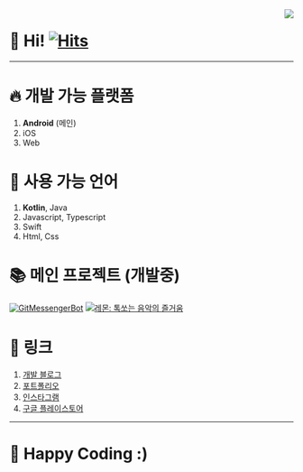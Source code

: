 <img align="right" src="https://github-readme-stats.vercel.app/api?username=jisungbin&show_icons=true&count_private=true&include_all_commits=true" />

# 👋 Hi! [![Hits](https://hits.seeyoufarm.com/api/count/incr/badge.svg?url=https%3A%2F%2Fgithub.com%2Fjisungbin%2Fjisungbin&count_bg=%2396D667&title_bg=%23555555&icon=ghostery.svg&icon_color=%23FFFFFF&title=see+my+profile&edge_flat=false)](https://github.com/jisungbin/fashion-guide)

-----

# 🔥 개발 가능 플랫폼
1. **Android** (메인)
2. iOS
3. Web

# 🔧 사용 가능 언어
1. **Kotlin**, Java
2. Javascript, Typescript
3. Swift
4. Html, Css

# 📚 메인 프로젝트 (개발중)
[![GitMessengerBot](https://github-readme-stats.vercel.app/api/pin/?username=gitmessengerbot&repo=GitMessengerBot-Android)](https://github.com/GitMessengerBot/GitMessengerBot-Android)
[![레몬: 톡쏘는 음악의 즐거움](https://github-readme-stats.vercel.app/api/pin/?username=brave-people&repo=Dev-Event-Android)](https://github.com/brave-people/Dev-Event-Android)

# 🔗 링크
1. [개발 블로그](https://sungbin.tistory.com/)
2. [포트폴리오](https://sungb.in)
4. [인스타그램](https://www.instagram.com/sungbin__5304)
5. [구글 플레이스토어](https://play.google.com/store/apps/dev?id=5527691348431041833)

-----

# 🤗 Happy Coding :)

